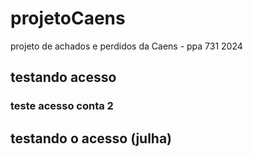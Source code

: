 # projetoCaens
projeto de achados e perdidos da Caens - ppa 731 2024

## testando acesso

### teste acesso conta 2

## testando o acesso (julha)
